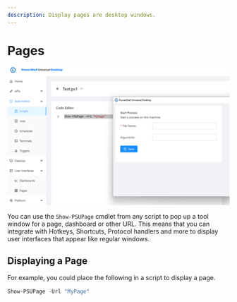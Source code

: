 ```yaml
---
description: Display pages are desktop windows.
---
```


# Pages

![Page displayed as desktop window](<../.gitbook/assets/image (136).png>)

You can use the `Show-PSUPage` cmdlet from any script to pop up a tool window for a page, dashboard or other URL. This means that you can integrate with Hotkeys, Shortcuts, Protocol handlers and more to display user interfaces that appear like regular windows.&#x20;

## Displaying a Page

For example, you could place the following in a script to display a page.&#x20;

```powershell
Show-PSUPage -Url "MyPage"
```
